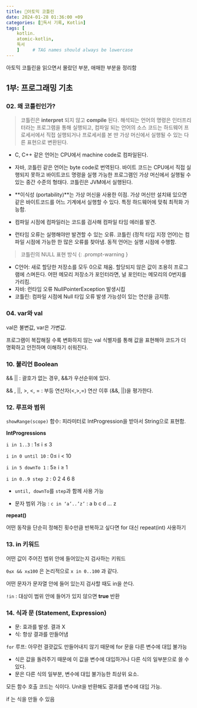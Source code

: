 ```yaml
---
title: 🐣아토믹 코틀린
date: 2024-01-28 01:36:00 +09
categories: [📖독서 기록, Kotlin]
tags: [
    kotlin.
    atomic-kotlin,
    독서
    ]     # TAG names should always be lowercase
---
```




아토믹 코틀린을 읽으면서 몰랐던 부분, 애매한 부분을 정리함

## 1부: 프로그래밍 기초


### 02. 왜 코틀린인가?

> 코틀린은 **interpret** 되지 않고 **compile** 된다. 해석되는 언어의 명령은 인터프리터라는 프로그램을 통해 실행되고, 컴파일 되는 언어의 소스 코드는 하드웨어 프로세서에서 직접 실행되거나 프로세서를 본 딴 가상 머신에서 실행될 수 있는 다른 표현으로 변환된다.


- C, C++ 같은 언어는 CPU에서 machine code로 컴파일된다.
- 자바, 코틀린 같은 언어는 byte code로 번역된다. 바이트 코드는 CPU에서 직접 실행되지 못하고 바이트코드 명령을 실행 가능한 프로그램인 가상 머신에서 실행될 수 있는 중간 수준의 형태다. 코틀린은 JVM에서 실행된다.

- **이식성 (portability)**는 가상 머신을 사용한 이점. 가상 머신만 설치돼 있으면 같은 바이트코드를 어느 기계에서 실행할 수 있다. 특정 하드웨어에 맞춰 최적화 가능함.
- 컴파일 시점에 컴파일러는 코드를 검사해 컴파일 타임 에러를 발견.
- 런타임 오류는 실행해야만 발견할 수 있는 오류. 코틀린 (정적 타입 지정 언어)는 컴파일 시점에 가능한 한 많은 오류를 찾아냄. 동적 언어는 실행 시점에 수행함.



>코틀린의 NULL 표현 방식
{: .prompt-warning }

- C언어: 새로 할당한 저장소를 모두 0으로 채움. 할당되지 않은 값이 조용히 프로그램에 스며든다. 어떤 메모리 저장소가 포인터라면, 널 포인터는 메모리의 0번지를 가리킴.
- 자바: 런타임 오류 NullPointerException 발생시킴
- 코틀린: 컴파일 시점에 Null 타입 오류 발생 가능성이 있는 연산을 금지함.

### 04. var와 val

val은 불변값, var은 가변값.

프로그램이 복잡해질 수록 변화하지 않는 val 식별자를 통해 값을 표현해야 코드가 더 명확하고 안전하며 이해하기 쉬워진다.

### 10. 불리언 Boolean

&& \|\| : 괄호가 없는 경우, &&가 우선순위에 있다.

&& , \|\|, >, <, = : 부등 연산자(<,>,=) 연산 이후 (&&, \|\|)을 평가한다.

### 12. 루프와 범위

`showRange(scope)` 함수: 피라미터로 IntProgression을 받아서 String으로 표현함.

**IntProgressions**

`i in 1..3` : 1≤ i ≤ 3

`i in 0 until 10` : 0≤ i < 10

`i in 5 downTo 1` : 5≥ i ≥ 1

`i in 0..9 step 2` : 0 2 4 6 8

- `until, downTo`를 `step`과 함께 사용 가능

- 문자 범위 가능 : `c in ‘a’..’z’` : a b c d … z

**repeat()**

어떤 동작을 단순히 정해진 횟수만큼 반복하고 싶다면 for 대신 repeat(int) 사용하기

### 13. in 키워드

어떤 값이 주어진 범위 안에 들어있는지 검사하는 키워드

`0≤x && x≤100` 은 논리적으로 `x in 0..100` 과 같다.

어떤 문자가 문자열 안에 들어 있는지 검사할 때도 in을 쓴다.

`!in` : 대상이 범위 안에 들어가 있지 않으면 **true** 반환

### 14. 식과 문 (Statement, Expression)

- 문: 효과를 발생. 결과 X
- 식: 항상 결과를 만들어냄

`for` 루프: 아무런 결괏값도 만들어내지 않기 때문에 for 문을 다른 변수에 대입 불가능

- 식은 값을 돌려주기 때문에 이 값을 변수에 대입하거나 다른 식의 일부분으로 쓸 수 있다.
- 문은 다른 식의 일부분, 변수에 대입 불가능한 최상위 요소.

모든 함수 호출 코드는 식이다. Unit을 반환해도 결과를 변수에 대입 가능.

if 는 식을 만들 수 있음